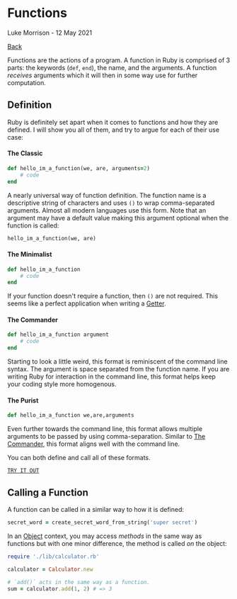 # Functions
Luke Morrison - 12 May 2021

[Back](/README.md)

Functions are the actions of a program. A function in Ruby is comprised of 3 parts:
the keywords (`def`, `end`), the name, and the arguments.  A function *receives* arguments which it will then in some way use for further computation.

## Definition

Ruby is definitely set apart when it comes to functions and how they are defined.  I will show you all of them, and try to argue for each of their use case:

#### The Classic
```ruby
def hello_im_a_function(we, are, arguments=2)
    # code
end
```
A nearly universal way of function definition.  The function name is a descriptive string of characters and uses `()` to wrap comma-separated arguments. Almost all modern languages use this form. Note that an argument may have a default value making this argument optional when the function is called:

```ruby
hello_im_a_function(we, are)
```

#### The Minimalist
```ruby
def hello_im_a_function
    # code
end
```
If your function doesn't require a function, then `()` are not required.  This seems like a perfect application when writing a [Getter](/ClassesAndObjects.md).

#### The Commander
```ruby
def hello_im_a_function argument
    # code
end
```
Starting to look a little weird, this format is reminiscent of the command line syntax.  The argument is space separated from the function name.  If you are writing Ruby for interaction in the command line, this format helps keep your coding style more homogenous.

#### The Purist
```ruby
def hello_im_a_function we,are,arguments
```
Even further towards the command line, this format allows multiple arguments to be passed by using comma-separation.  Similar to [The Commander](#the-commander), this format aligns well with the command line.

You can both define and call all of these formats.

[`TRY IT OUT`]("https://try.ruby-lang.org/")

## Calling a Function

A function can be called in a similar way to how it is defined:

```ruby
secret_word = create_secret_word_from_string('super secret')
```

In an [Object](/ClassesAndObjects.md) context, you may access *methods* in the same way as functions but with one minor difference, the method is called *on* the object:

```ruby
require './lib/calculator.rb'

calculator = Calculator.new

# `add()` acts in the same way as a function.
sum = calculator.add(1, 2) # => 3
```
